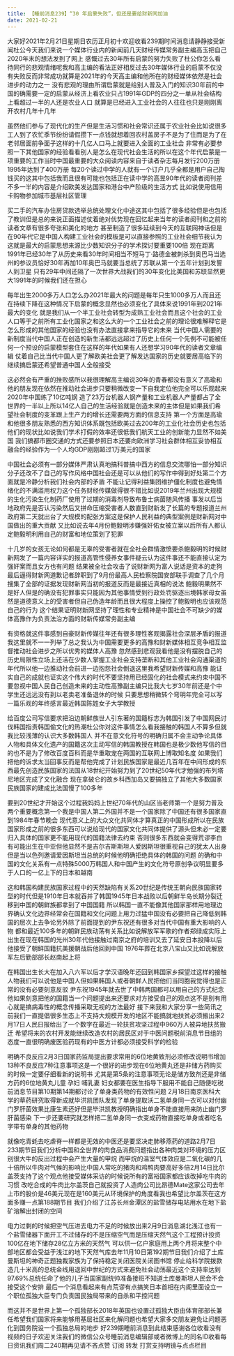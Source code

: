 ```yaml
---
title: 【睡前消息239】“30 年启蒙失败”，但还是要给财新网加油
date: 2021-02-21
---
```


大家好2021年2月21日星期日农历正月初十欢迎收看239期时间消息请静静接受新闻杜公今天我们来说一个媒体行业内的新闻前几天财经传媒常务副主编高玉把自己2020年末的想法发到了网上
感慨过去30年所有启蒙的努力失败了杜公你怎么看待同行的悲观情绪呢我和高主编的看法正好相反过去30年媒体行业的启蒙不仅没有失败反而非常成功就算是2021年的今天高主编和他所在的财经媒体依然是社会进步的动力之一
没有悲观的理由所谓启蒙就是给别人普及入门的知识30年前的中国的确需要一定的启蒙从经济上看农业只占1991年GDP的四分之一单从社会结构上看超过一半的人还是农业人口
就算是已经进入工业社会的人往往也只是刚刚离开农村几年十几年

虽然他们参与了现代化的生产但是生活习惯和社会常识还属于农业社会比如说很多工人到了农忙季节纷纷请假攒下一点钱就想着回农村盖房子不是为了住而是为了在老邻居面前争面子这样的十几亿人口马上就要进入全面的工业社会
非常有必要参照一下其他国家的经验看看别人是怎么在现代社会生活的所以在这个年代启蒙是一项重要的工作当时中国最重要的大众阅读内容来自于读者杂志每月发行200万册1995年达到了400万册
每20个读过中学的人就有一个订户几乎全都是用户自己掏钱买的这其中包括我而且很有可能也包括正在读中学的高昱90年代的读者阅刊差不多一半的内容是介绍欧美发达国家和港台中产阶级的生活方式
比如说使用信用卡购物参加城市基层社区管理

买二手的汽车办住房贷款选举总统处理文化中途这其中包括了很多经验但是也包括了教训但是总的来说正面描述仗着绝对优势现在回忆起来当年的读者阅刊和之前的读者文章有很多夸张和美化的地方
甚至制造了很多延续到今天的互联网神话但是在90年代它是中国人构建工业社会的模板是可以直接参照的工业社会细节我认为这就是最大的启蒙思想来源比少数知识分子的学术探讨要重要100倍
现在距离1991年已经30年了从历史来看30年时间相当不短马丁·路德金被刺杀到奥巴马当选州的参议员恰好30年再加10年奥巴马就要当总统了苏联从第一个五年计划到发誓人到卫星
只有29年中间还隔了一次世界大战我们的30年变化比美国和苏联显然更大1991年的时候我们还在担心

每年出生2000多万人口怎么办2021年最大的问题是每年只生1000多万人而且还在持续下降在这种情况下启蒙的概念显然也必须变化了具体来说1991年到2021年最大的变化
就是我们从一个半工业社会转型为成熟工业社会而且这个社会的工业人口等于之前所有工业化国家之和这么大的一个工业社会之前的理论很难解释它是怎么形成的其他国家的经验也没有办法直接拿来指导它的未来
当代中国人需要的新制度当代中国人正在创造的新生活都远远超过了历史上任何一个先例不可能被任何一个预设的启蒙模型套住在这样的年代如果有人还想学习90年代的读者文章编辑
仗着自己比当代中国人更了解欧美社会更了解发达国家的历史就要居高临下的继续搞启蒙还希望普通中国人全般接受

这必然会有严重的挫败感所以我很理解高主编说30年的青春都没有意义了高瑜和他的朋友现在依然在推动社会进步只要稍微改变一下自我定位他完全可以乐观起来2020年中国练了10亿吨钢
造了23万台机器人钢产量和工业机器人产量都占了全世界的一半以上所以14亿人自己的生活经验就是创造未来的主体但是如果我们希望社会制度的变革跟上生产力的增长还需要两方面的信息支持
第一个方面是高瑜和他很多朋友熟悉的西方知识体系既包括欧美过去200年的工业化社会历史也包括他们的现状比如说我们学术打假的效率还很低我们航天工业的创新能力显然不如美国
我们搞都市圈交通的方式还要参照日本还要向欧洲学习社会群体相互妥协相互融合的经验作为一个人均GDP刚刚超过1万美元的国家

中国社会必须有一部分媒体严肃认真地搞科普搞中西方的信息交流哪怕一部分知识分子还改不了自己的写作风格中国社会还是可以从他们的写作中得到好处第二个方面就是冷静分析我们社会内部的矛盾
不能让记得利益集团维护僵化制度也避免情绪化的不满滥用权力这个任务财经传媒做得很不错比如说2019年兰州出现大规模的生化污染生化制药厂使用了过期的消毒剂导致布鲁士病菌随风传播
事发以后当地政府先是否认污染然后又拼命压缩受害者人数直到财新发了长篇的专题报道兰州政府第二天就出台了大规模的配张方案这是保护人民利益的典型案例是财新网对中国做出的重大贡献
又比如说去年4月份鲍毅明涉嫌强奸佑女被立案以后所有人都认定鲍毅明利用自己的财富和地位策划了犯罪

十几岁的女孩无论如何都是无辜的受害者就在全社会群情激愤要杀鲍毅明的时候财新网发了一篇内容详实的报道高管性侵养女事件疑云认为这件事还不能直接认定为强奸案而且女方也有问题
结果被全社会攻击了说财新网为富人说话是资本的走狗最后逼得财新网道歉记者辞职到了9月份最高人民检察院国安部联手调查了几个月搜集了全部的证据发现财新网当初的报道反而是最接近真相的说法
鲍毅明果然不是好人但是的确没有犯罪事实只能因为其他事情受到行政处罚驱逐出境韩家母女虽然是道德意义上的受害者但自己伪造年龄而且很大程度上操控了鲍毅明也应该规范自己的行为
这个结果证明财新网坚持了理性和专业精神是中国社会不可缺少的媒体高豫作为负责法治方面的财新传媒常务副主编

有资格就这件事感到自豪财新传媒往年还有很多理性客观揭露社会深层矛盾的报道我这里就不一一列举了总之我认为中国需要更多的高豫和财新媒体相互竞争相互监督推动社会进步之所以优秀的媒体人高豫
忽然感到悲观我看他是没有摆脱自己的历史局限性立场上还活在少数人掌握工业社会支持垄断和其他工业社会沟通渠道的年代所以他一边推动社会前进一边抱怨社会倒退这里我希望财新传媒和高豫
能证实自己的成就也证实这个伟大的时代不要坚持用已经固化的社会模式来约束中国不要忽视中国人民自己创造未来的主动性高豫副主编只比我大七岁30年前还是个中学生还远远没有到以老卖老准备退休的时候
只要思想稍微转个弯明年完全可以写一篇乐观的年终感言最近韩国陈姓女子大学教授

给百度公司写信要求把沿边朝鲜族世人引东著的国籍标志为韩国引发了中国网民讨伐韩国指责韩国偷文化的热潮杜公你对这件事情怎么看我接触的韩国人不算多但就我比较浅薄的认识大多数韩国人
并不在意文化符号的明确归属不会主动争论具体人物和具体文化遗产的国籍这次主动写信的韩国教授在韩国也是极少数他写信的目的也不是为了修改百度百科而是华重取宠在两国的互联网上博取知名度
如果我们把他的诉求太当回事反而是帮他完成了计划民族国家是最近几百年在中间形成的东西最先创造民族国家的法国从18世纪开始努力到了20世纪50年代才勉强的布列塔尼地区完成了文化融合
现在拿破仑的故乡科西加岛又要搞独立了其他大多数国家民族国家的建成比法国慢了100多年

要到20世纪才开始这个过程我妈妈上世纪70年代的山区当老师第一个是努力普及两个重要概念第一个我是中国人第二外国并不是一个国家除了中国还有很多国家直到1984年春节晚会
现代意义上的大众文化共同体才算真正的中国形成所以在民族国家形成之前的很多东西可以说给现代的国家文化共同体提供了源头但未必一定要归入具体的国家更不能用现代的国籍法律去约束
否则很多东西就会变得荒谬李白有可能出生在中亚但他显然不是吉尔吉斯斯坦人爱因斯坦很重视自己的犹太人出身但是当以色列邀请爱因斯坦当总统的时候他明确拒绝具体的韩国的问题
的确和中国的文化关系有一点特殊5000万韩国人和中国产生的文化符号原创争议明显要多于人口的一亿上下的日本和越南

这和韩国构建民族国家过程中的天然缺陷有关系20世纪是传统王朝向民族国家转型的时代但是1910年日本就吞并了韩国1945年日本战败以后朝鲜半岛长期分裂迁移到中国的朝鲜族都拿到了中国国籍
所以韩国一直不能像其他国家那样用地理边界确认文化边界经常会在国籍和文化问题上用力过猛中国没有必要把自己降低到韩国的层次上去争论另外除了前面提到的尹东祝还有很多对当代中国有重大影响的人物
都和最近100多年的朝鲜民族动荡有关系比如说解放军军歌的作者郑绿成实际上出生在现在韩国的光州30年代他接触过南京之府的培训又去了延安日本投降以后他接受了朝鲜国籍抗美援朝战后他回到中国
1976年葬在北京八宝山又比如说解放军左后勤部部长赵南起上将

在韩国出生长大在加入八六军以后才学汉语晚年还回到韩国家乡探望过这样的接触人物我们可以说他是中国人但如果韩国人或者朝鲜人民把他们当同胞我觉得也是正常的没有必要刻意反驳
尹东祝1945年就去世了中韩两国都可以用自己的方式纪念他如果刻意把他的国籍当一个问题提出来还要求对方接受自己的观点这不是别有用心就是搞病毒性的概念传播采取无视的方法最好
接下来我和大家分享一些简讯之前我们一直提倡很多生态上不支持大规模开发的地区不能搞就地扶贫必须搬出来2月17日人民日报给出了一个数字在最近一轮扶贫攻坚过程中960万人被异地扶贫搬迁
希望将来的农村开发能继续改造农村的居民区对于中医问题税前消息节目组的态度一直很明确废医验药现有的中医方计都必须接受科学的检验

明确不良反应2月3日国家药监局提出要求常用的6位地黄致剂必须修改说明书增加13种不良反应7种注意事项这是一个很好的进步现在6位地黄丸还是非储方药购买的时候一定要仔细看新的说明书
尤其是第5条的注意事项无论是储方致剂还是非储方药的6位地黄丸儿童 孕妇 哺乳妻 妇女都要在医生指导下服用不能自己随便吃税前消息节目第10期第14期都讨论了单身类药物的有效性问题
2月18日南京医科大学的草药研究取得新成就毕洪凯团队发现了单身提取沃二氢单身同一衣可以对付幽门罗肝菌效果比康生素还好但是毕洪凯教授明确指出单身不能直接用来防止幽门罗肝菌感染
下一步还要研究就怎样把二氢单身同一衣变成药物直接吃单身或者吃名字带有单身的其他药物

就像吃青蚝去吃虐脊一样都是无效的中医还是要坚决走肺移燕药的道路2月7日233期节目我们分析中国和全世界的肉食品消费问题指出各种肉类对环境的压力区别很大牛的反出过程中会产生大量的甲烷
而甲烷的温室气体效应是二氧化碳的几十倍所以牛肉对气候的影响比中国人常吃的猪肉和鸡鸭肉要高好多倍2月14日比尔盖茨支持了这个观点他接受媒体采访的时候说所有的富裕国家都应该改掉吃牛肉的习惯
改吃合成的牛肉比尔盖茨自己就投资了人造肉公司比昂德Mate这家公司去年上市的股价是46美元现在是160美元从环境保护的角度看我也希望比尔盖茨在这方面多赚一点第188期节目
我们介绍了江苏长州金潭区的盐雪储存电站用水在地下盐矿溶解出封闭的空间

电力过剩的时候把空气压进去电力不足的时候放出来2月9日消息湖北浅江也有一个盐雪储器下面开工不过储存的不是压缩空气而是压缩天然气这个工程预计投资100亿在地下储存28亿立方米的天然气
可以供一亿户家庭用上两个月将来整个中部地区都会受益于浅江的地下天然气库去年11月10日第192期节目我们介绍了土库曼斯坦的神奇正题独裁家族为了保持稳定关闭医院关闭图书馆
停止给科学院拨款造几十米高的总统金线用退回中世纪的方式来避免社会动荡最近这个支持率达到97.69%总统任命了他的儿子当国家副统帅准备接班不知道土库曼斯坦人民会不会接受这个安排
最后一个消息看起来有点荒谬有点搞笑日本首相在内阁里面设立一个职位孤独大臣专门负责国民独局带来的自杀和平控问题

而这并不是世界上第一个孤独部长2018年英国也设置过孤独大臣由体育部部长兼任希望我们国家将来能够用基层社区来化解问题也希望大家多交朋友避免让问题恶化到国务院设一个孤独总局的地步
好239期睡前消息到此结束感谢各位收看没有视频的日子欢迎关注我们的微信公众号睡前消息编辑部或者微博上的同名ID收看每日资讯我们周二240期再见请不吝点赞 订阅 转发 打赏支持明镜与点点栏目
